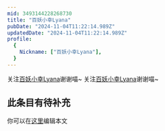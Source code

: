 ```yaml
---
mid: 3493144228268730
title: "百妖小幸Lyana"
pubDate: "2024-11-04T11:22:14.989Z"
updatedDate: "2024-11-04T11:22:14.989Z"
profile:
  {
    Nickname: ["百妖小幸Lyana"],
  }
---
```


关注[百妖小幸Lyana](https://space.bilibili.com/3493144228268730)谢谢喵~ 关注[百妖小幸Lyana](https://space.bilibili.com/3493144228268730)谢谢喵~

## 此条目有待补充
你可以在[这里](https://github.com/Yuhanawa/VTuber.ICU-Content/edit/master/v/百妖小幸Lyana/index.md)编辑本文
